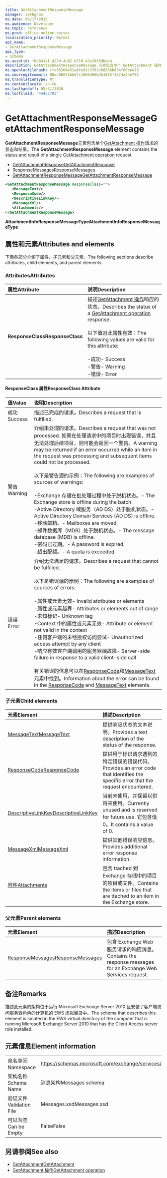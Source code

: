 ```yaml
---
title: GetAttachmentResponseMessage
manager: sethgros
ms.date: 09/17/2015
ms.audience: Developer
ms.topic: reference
ms.prod: office-online-server
localization_priority: Normal
api_name:
- GetAttachmentResponseMessage
api_type:
- schema
ms.assetid: f0a841af-422d-4c82-b710-41e2038dbee4
description: GetAttachmentResponseMessage 元素包含单个 GetAttachment 操作请求的状态和结果。
ms.openlocfilehash: cfe36364431a8fe81c3f62e68356b634f00bee78
ms.sourcegitcommit: 88ec988f2bb67c1866d06b361615f3674a24e795
ms.translationtype: MT
ms.contentlocale: zh-CN
ms.lasthandoff: 05/31/2020
ms.locfileid: "44457793"
---
```

# <a name="getattachmentresponsemessage"></a><span data-ttu-id="d34fc-103">GetAttachmentResponseMessage</span><span class="sxs-lookup"><span data-stu-id="d34fc-103">GetAttachmentResponseMessage</span></span>

<span data-ttu-id="d34fc-104">**GetAttachmentResponseMessage**元素包含单个[GetAttachment 操作](getattachment-operation.md)请求的状态和结果。</span><span class="sxs-lookup"><span data-stu-id="d34fc-104">The **GetAttachmentResponseMessage** element contains the status and result of a single [GetAttachment operation](getattachment-operation.md) request.</span></span> 
  
- [<span data-ttu-id="d34fc-105">GetAttachmentResponse</span><span class="sxs-lookup"><span data-stu-id="d34fc-105">GetAttachmentResponse</span></span>](getattachmentresponse.md) 
- [<span data-ttu-id="d34fc-106">ResponseMessages</span><span class="sxs-lookup"><span data-stu-id="d34fc-106">ResponseMessages</span></span>](responsemessages.md) 
- [<span data-ttu-id="d34fc-107">GetAttachmentResponseMessage</span><span class="sxs-lookup"><span data-stu-id="d34fc-107">GetAttachmentResponseMessage</span></span>](getattachmentresponsemessage.md)
  
```xml
<GetAttachmentResponseMessage ResponseClass="">
   <MessageText/>
   <ResponseCode/>
   <DescriptiveLinkKey/>
   <MessageXml/>
   <Attachments/>
</GetAttachmentResponseMessage>
```

 <span data-ttu-id="d34fc-108">**AttachmentInfoResponseMessageType**</span><span class="sxs-lookup"><span data-stu-id="d34fc-108">**AttachmentInfoResponseMessageType**</span></span>
## <a name="attributes-and-elements"></a><span data-ttu-id="d34fc-109">属性和元素</span><span class="sxs-lookup"><span data-stu-id="d34fc-109">Attributes and elements</span></span>

<span data-ttu-id="d34fc-110">下面各部分介绍了属性、子元素和父元素。</span><span class="sxs-lookup"><span data-stu-id="d34fc-110">The following sections describe attributes, child elements, and parent elements.</span></span>
  
### <a name="attributes"></a><span data-ttu-id="d34fc-111">Attributes</span><span class="sxs-lookup"><span data-stu-id="d34fc-111">Attributes</span></span>

|<span data-ttu-id="d34fc-112">**属性**</span><span class="sxs-lookup"><span data-stu-id="d34fc-112">**Attribute**</span></span>|<span data-ttu-id="d34fc-113">**说明**</span><span class="sxs-lookup"><span data-stu-id="d34fc-113">**Description**</span></span>|
|:-----|:-----|
|<span data-ttu-id="d34fc-114">**ResponseClass**</span><span class="sxs-lookup"><span data-stu-id="d34fc-114">**ResponseClass**</span></span> <br/> | <span data-ttu-id="d34fc-115">描述[GetAttachment 操作](getattachment-operation.md)响应的状态。</span><span class="sxs-lookup"><span data-stu-id="d34fc-115">Describes the status of a [GetAttachment operation](getattachment-operation.md) response.</span></span><br/><br/> <span data-ttu-id="d34fc-116">以下值对此属性有效：</span><span class="sxs-lookup"><span data-stu-id="d34fc-116">The following values are valid for this attribute:</span></span> <br/> <br/><span data-ttu-id="d34fc-117">-成功</span><span class="sxs-lookup"><span data-stu-id="d34fc-117">-  Success</span></span>  <br/><span data-ttu-id="d34fc-118">-警告</span><span class="sxs-lookup"><span data-stu-id="d34fc-118">-  Warning</span></span>  <br/><span data-ttu-id="d34fc-119">-错误</span><span class="sxs-lookup"><span data-stu-id="d34fc-119">-  Error</span></span>  <br/> |
   
#### <a name="responseclass-attribute"></a><span data-ttu-id="d34fc-120">ResponseClass 属性</span><span class="sxs-lookup"><span data-stu-id="d34fc-120">ResponseClass Attribute</span></span>

|<span data-ttu-id="d34fc-121">**值**</span><span class="sxs-lookup"><span data-stu-id="d34fc-121">**Value**</span></span>|<span data-ttu-id="d34fc-122">**说明**</span><span class="sxs-lookup"><span data-stu-id="d34fc-122">**Description**</span></span>|
|:-----|:-----|
|<span data-ttu-id="d34fc-123">成功</span><span class="sxs-lookup"><span data-stu-id="d34fc-123">Success</span></span>  <br/> |<span data-ttu-id="d34fc-124">描述已完成的请求。</span><span class="sxs-lookup"><span data-stu-id="d34fc-124">Describes a request that is fulfilled.</span></span>  <br/> |
|<span data-ttu-id="d34fc-125">警告</span><span class="sxs-lookup"><span data-stu-id="d34fc-125">Warning</span></span>  <br/> | <span data-ttu-id="d34fc-126">介绍未处理的请求。</span><span class="sxs-lookup"><span data-stu-id="d34fc-126">Describes a request that was not processed.</span></span> <span data-ttu-id="d34fc-127">如果在处理请求中的项目时出现错误，并且无法处理后续项目，则可能会返回一个警告。</span><span class="sxs-lookup"><span data-stu-id="d34fc-127">A warning may be returned if an error occurred while an item in the request was processing and subsequent items could not be processed.</span></span> <br/><br/><span data-ttu-id="d34fc-128">以下是警告源的示例：</span><span class="sxs-lookup"><span data-stu-id="d34fc-128">The following are examples of sources of warnings:</span></span> <br/> <br/><span data-ttu-id="d34fc-129">-Exchange 存储在批处理过程中处于脱机状态。</span><span class="sxs-lookup"><span data-stu-id="d34fc-129">-  The Exchange store is offline during the batch.</span></span>  <br/><span data-ttu-id="d34fc-130">-Active Directory 域服务（AD DS）处于脱机状态。</span><span class="sxs-lookup"><span data-stu-id="d34fc-130">-  Active Directory Domain Services (AD DS) is offline.</span></span>  <br/><span data-ttu-id="d34fc-131">-移动邮箱。</span><span class="sxs-lookup"><span data-stu-id="d34fc-131">-  Mailboxes are moved.</span></span>  <br/><span data-ttu-id="d34fc-132">-邮件数据库（MDB）处于脱机状态。</span><span class="sxs-lookup"><span data-stu-id="d34fc-132">-  The message database (MDB) is offline.</span></span>  <br/><span data-ttu-id="d34fc-133">-密码已过期。</span><span class="sxs-lookup"><span data-stu-id="d34fc-133">-  A password is expired.</span></span>  <br/><span data-ttu-id="d34fc-134">-超出配额。</span><span class="sxs-lookup"><span data-stu-id="d34fc-134">-  A quota is exceeded.</span></span>  <br/> |
|<span data-ttu-id="d34fc-135">错误</span><span class="sxs-lookup"><span data-stu-id="d34fc-135">Error</span></span>  <br/> | <span data-ttu-id="d34fc-136">介绍无法满足的请求。</span><span class="sxs-lookup"><span data-stu-id="d34fc-136">Describes a request that cannot be fulfilled.</span></span> <br/><br/><span data-ttu-id="d34fc-137">以下是错误源的示例：</span><span class="sxs-lookup"><span data-stu-id="d34fc-137">The following are examples of sources of errors:</span></span>  <br/><br/><span data-ttu-id="d34fc-138">-属性或元素无效</span><span class="sxs-lookup"><span data-stu-id="d34fc-138">-  Invalid attributes or elements</span></span>  <br/><span data-ttu-id="d34fc-139">-属性或元素越界</span><span class="sxs-lookup"><span data-stu-id="d34fc-139">-  Attributes or elements out of range</span></span>  <br/><span data-ttu-id="d34fc-140">-未知标记</span><span class="sxs-lookup"><span data-stu-id="d34fc-140">-  Unknown tag</span></span>  <br/><span data-ttu-id="d34fc-141">-Context 中的属性或元素无效</span><span class="sxs-lookup"><span data-stu-id="d34fc-141">-  Attribute or element not valid in the context</span></span>  <br/><span data-ttu-id="d34fc-142">-任何客户端的未经授权访问尝试</span><span class="sxs-lookup"><span data-stu-id="d34fc-142">-  Unauthorized access attempt by any client</span></span>  <br/><span data-ttu-id="d34fc-143">-响应有效客户端调用的服务器端故障</span><span class="sxs-lookup"><span data-stu-id="d34fc-143">-  Server-side failure in response to a valid client-side call</span></span>  <br/><br/>  <span data-ttu-id="d34fc-144">有关错误的信息可以在[ResponseCode](responsecode.md)和[MessageText](messagetext.md)元素中找到。</span><span class="sxs-lookup"><span data-stu-id="d34fc-144">Information about the error can be found in the [ResponseCode](responsecode.md) and [MessageText](messagetext.md) elements.</span></span>  <br/> |
   
### <a name="child-elements"></a><span data-ttu-id="d34fc-145">子元素</span><span class="sxs-lookup"><span data-stu-id="d34fc-145">Child elements</span></span>

|<span data-ttu-id="d34fc-146">**元素**</span><span class="sxs-lookup"><span data-stu-id="d34fc-146">**Element**</span></span>|<span data-ttu-id="d34fc-147">**描述**</span><span class="sxs-lookup"><span data-stu-id="d34fc-147">**Description**</span></span>|
|:-----|:-----|
|[<span data-ttu-id="d34fc-148">MessageText</span><span class="sxs-lookup"><span data-stu-id="d34fc-148">MessageText</span></span>](messagetext.md) <br/> |<span data-ttu-id="d34fc-149">提供响应状态的文本说明。</span><span class="sxs-lookup"><span data-stu-id="d34fc-149">Provides a text description of the status of the response.</span></span>  <br/> |
|[<span data-ttu-id="d34fc-150">ResponseCode</span><span class="sxs-lookup"><span data-stu-id="d34fc-150">ResponseCode</span></span>](responsecode.md) <br/> |<span data-ttu-id="d34fc-151">提供用于标识请求遇到的特定错误的错误代码。</span><span class="sxs-lookup"><span data-stu-id="d34fc-151">Provides an error code that identifies the specific error that the request encountered.</span></span>  <br/> |
|[<span data-ttu-id="d34fc-152">DescriptiveLinkKey</span><span class="sxs-lookup"><span data-stu-id="d34fc-152">DescriptiveLinkKey</span></span>](descriptivelinkkey.md) <br/> |<span data-ttu-id="d34fc-153">当前未使用，并保留以供将来使用。</span><span class="sxs-lookup"><span data-stu-id="d34fc-153">Currently unused and is reserved for future use.</span></span> <span data-ttu-id="d34fc-154">它包含值0。</span><span class="sxs-lookup"><span data-stu-id="d34fc-154">It contains a value of 0.</span></span>  <br/> |
|[<span data-ttu-id="d34fc-155">MessageXml</span><span class="sxs-lookup"><span data-stu-id="d34fc-155">MessageXml</span></span>](messagexml.md) <br/> |<span data-ttu-id="d34fc-156">提供其他错误响应信息。</span><span class="sxs-lookup"><span data-stu-id="d34fc-156">Provides additional error response information.</span></span>  <br/> |
|[<span data-ttu-id="d34fc-157">附件</span><span class="sxs-lookup"><span data-stu-id="d34fc-157">Attachments</span></span>](attachments-ex15websvcsotherref.md) <br/> |<span data-ttu-id="d34fc-158">包含 ttached 到 Exchange 存储中的项目的项目或文件。</span><span class="sxs-lookup"><span data-stu-id="d34fc-158">Contains the items or files that are ttached to an item in the Exchange store.</span></span>  <br/> |
   
### <a name="parent-elements"></a><span data-ttu-id="d34fc-159">父元素</span><span class="sxs-lookup"><span data-stu-id="d34fc-159">Parent elements</span></span>

|<span data-ttu-id="d34fc-160">**元素**</span><span class="sxs-lookup"><span data-stu-id="d34fc-160">**Element**</span></span>|<span data-ttu-id="d34fc-161">**描述**</span><span class="sxs-lookup"><span data-stu-id="d34fc-161">**Description**</span></span>|
|:-----|:-----|
|[<span data-ttu-id="d34fc-162">ResponseMessages</span><span class="sxs-lookup"><span data-stu-id="d34fc-162">ResponseMessages</span></span>](responsemessages.md) <br/> |<span data-ttu-id="d34fc-163">包含 Exchange Web 服务请求的响应消息。</span><span class="sxs-lookup"><span data-stu-id="d34fc-163">Contains the response messages for an Exchange Web Services request.</span></span>  <br/> |
   
## <a name="remarks"></a><span data-ttu-id="d34fc-164">备注</span><span class="sxs-lookup"><span data-stu-id="d34fc-164">Remarks</span></span>

<span data-ttu-id="d34fc-165">描述此元素的架构位于运行 Microsoft Exchange Server 2010 且安装了客户端访问服务器角色的计算机的 EWS 虚拟目录中。</span><span class="sxs-lookup"><span data-stu-id="d34fc-165">The schema that describes this element is located in the EWS virtual directory of the computer that is running Microsoft Exchange Server 2010 that has the Client Access server role installed.</span></span>
  
## <a name="element-information"></a><span data-ttu-id="d34fc-166">元素信息</span><span class="sxs-lookup"><span data-stu-id="d34fc-166">Element information</span></span>

|||
|:-----|:-----|
|<span data-ttu-id="d34fc-167">命名空间</span><span class="sxs-lookup"><span data-stu-id="d34fc-167">Namespace</span></span>  <br/> |https://schemas.microsoft.com/exchange/services/2006/messages  <br/> |
|<span data-ttu-id="d34fc-168">架构名称</span><span class="sxs-lookup"><span data-stu-id="d34fc-168">Schema Name</span></span>  <br/> |<span data-ttu-id="d34fc-169">消息架构</span><span class="sxs-lookup"><span data-stu-id="d34fc-169">Messages schema</span></span>  <br/> |
|<span data-ttu-id="d34fc-170">验证文件</span><span class="sxs-lookup"><span data-stu-id="d34fc-170">Validation File</span></span>  <br/> |<span data-ttu-id="d34fc-171">Messages.xsd</span><span class="sxs-lookup"><span data-stu-id="d34fc-171">Messages.xsd</span></span>  <br/> |
|<span data-ttu-id="d34fc-172">可以为空</span><span class="sxs-lookup"><span data-stu-id="d34fc-172">Can be Empty</span></span>  <br/> |<span data-ttu-id="d34fc-173">False</span><span class="sxs-lookup"><span data-stu-id="d34fc-173">False</span></span>  <br/> |
   
## <a name="see-also"></a><span data-ttu-id="d34fc-174">另请参阅</span><span class="sxs-lookup"><span data-stu-id="d34fc-174">See also</span></span>

- [<span data-ttu-id="d34fc-175">GetAttachment</span><span class="sxs-lookup"><span data-stu-id="d34fc-175">GetAttachment</span></span>](getattachment.md) 
- [<span data-ttu-id="d34fc-176">GetAttachment 操作</span><span class="sxs-lookup"><span data-stu-id="d34fc-176">GetAttachment operation</span></span>](getattachment-operation.md)

